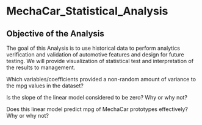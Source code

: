 # MechaCar_Statistical_Analysis

## Objective of the Analysis

The goal of this Analysis is to use historical data to perform analytics verification and validation of automotive features and design for future testing. We will provide visualization of statistical test and interpretation of the results to management.



Which variables/coefficients provided a non-random amount of variance to the mpg values in the dataset?

Is the slope of the linear model considered to be zero? Why or why not?


Does this linear model predict mpg of MechaCar prototypes effectively? Why or why not?
